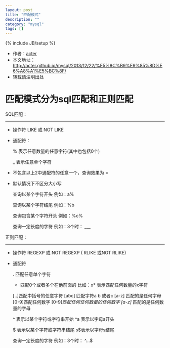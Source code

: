 ```yaml
---
layout: post
title: "匹配模式"
description: ""
category: "mysql"
tags: []
---
```

{% include JB/setup %}
* 作者：[acter](https://github.com/acter)
* 本文地址：http://acter.github.io/mysql/2013/12/22/%E5%8C%B9%E9%85%8D%E6%A8%A1%E5%BC%8F/
* 转载请注明出处

匹配模式分为sql匹配和正则匹配
===================================
	
SQL匹配：
___________________________________


* 操作符
	LIKE 或  NOT LIKE
* 通配符：
		
	% 表示任意数量的任意字符(其中也包括0个)
	
	_ 表示任意单个字符

* 不包含以上2中通配符的任意一个，查询效果为 = 
* 默认情况下不区分大小写


	查询以某个字符开头
	例如：a%

	查询以某个字符结尾
	例如：%b

	查询包含某个字符开头
	例如：%c%

	查询一定长度的字符
	例如：3个时： ___


正则匹配：
___________________________________


* 操作符
	REGEXP 或 NOT REGEXP ( RLIKE 或NOT RLIKE)
* 通配符
	
	. 匹配任意单个字符
	
	* 匹配0个或者多个在他前面的
	比如：x* 表示匹配任何数量的x字符
	
	[..]匹配中括号的任意字符
	[abc] 匹配字符a b 或者c
	[a-z] 匹配的是任何字母
	[0-9]匹配任何数字
	[0-9]*匹配任何任何数量的任何数字
	[a-z]* 匹配的是任何数量的字母

	^ 表示以某个字符或字符串开始
		^a 表示以字母a开头

	$ 表示以某个字符或字符串结尾
		s$表示以字母s结尾

	查询一定长度的字符
	例如：3个时： ^...$
